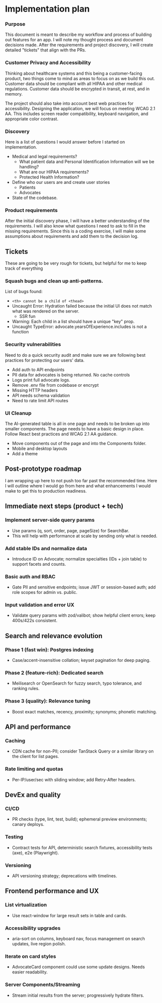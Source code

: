 # Implementation plan
### Purpose 
This document is meant to describe my workflow and process of building out features for an app. I will note my thought process and document decisions made. After the requirements and project discovery, I will create detailed "tickets" that align with the PRs.

### Customer Privacy and Accessibility
Thinking about healthcare systems and this being a customer-facing product, two things come to mind as areas to focus on as we build this out. Customer data should be compliant with all HIPAA and other medical regulations. Customer data should be encrypted in transit, at rest, and in memory.

The project should also take into account best web practices for accessibility. Designing the application, we will focus on meeting WCAG 2.1 AA. This includes screen reader compatibility, keyboard navigation, and appropriate color contrast.

### Discovery
Here is a list of questions I would answer before I started on implementation.
- Medical and legal requirements?
  - What patient data and Personal Identification Information will we be handling?
  - What are our HIPAA requirements?
  - Protected Health Information?
- Define who our users are and create user stories
   - Patients
   - Advocates
- State of the codebase.

### Product requirements 
After the initial discovery phase, I will have a better understanding of the requirements. I will also know what questions I need to ask to fill in the missing requirements. Since this is a coding exercise, I will make some assumptions about requirements and add them to the decision log.


## Tickets 
These are going to be very rough for tickets, but helpful for me to keep track of everything

### Squash bugs and clean up anti-patterns.
List of bugs found:
- `<th> cannot be a child of <thead>` 
- Uncaught Error: Hydration failed because the initial UI does not match what was rendered on the server.
  - SSR fun
- Warning: Each child in a list should have a unique "key" prop.
- Uncaught TypeError: advocate.yearsOfExperience.includes is not a function

### Security vulnerabilities
Need to do a quick security audit and make sure we are following best practices for protecting our users' data.

- Add auth to API endpoints
- PII data for advocates is being returned. No cache controls
- Logs print full advocate logs.
- Remove .env file from codebase or encrypt
- Missing HTTP headers
- API needs schema validation
- Need to rate limit API routes

### UI Cleanup
The AI-generated table is all in one page and needs to be broken up into smaller components. The page needs to have a basic design in place. Follow React best practices and WCAG 2.1 AA guidance. 
- Move components out of the page and into the Components folder.
- Mobile and desktop layouts
- Add a theme 


## Post-prototype roadmap
I am wrapping up here to not push too far past the recommended time. Here I will outline where I would go from here and what enhancements I would make to get this to production readiness.

## Immediate next steps (product + tech)

### Implement server-side query params
- Use params (q, sort, order, page, pageSize) for SearchBar. 
- This will help with performance at scale by sending only what is needed. 

### Add stable IDs and normalize data
- Introduce ID on Advocate; normalize specialties (IDs + join table) to support facets and counts.

### Basic auth and RBAC
- Gate PII and sensitive endpoints; issue JWT or session-based auth; add role scopes for admin vs. public.

### Input validation and error UX
- Validate query params with zod/valibot; show helpful client errors; keep 400s/422s consistent.

## Search and relevance evolution

### Phase 1 (fast win): Postgres indexing
- Case/accent-insensitive collation; keyset pagination for deep paging.

### Phase 2 (feature-rich): Dedicated search
- Meilisearch or OpenSearch for fuzzy search, typo tolerance, and ranking rules.

### Phase 3 (quality): Relevance tuning
- Boost exact matches, recency, proximity; synonyms; phonetic matching.

## API and performance

### Caching
- CDN cache for non-PII; consider TanStack Query or a similar library on the client for list pages.

### Rate limiting and quotas
- Per-IP/user/sec with sliding window; add Retry-After headers.

## DevEx and quality

### CI/CD
- PR checks (type, lint, test, build); ephemeral preview environments; canary deploys.

### Testing
- Contract tests for API, deterministic search fixtures, accessibility tests (axe), e2e (Playwright).

### Versioning
- API versioning strategy; deprecations with timelines.

## Frontend performance and UX

### List virtualization
- Use react-window for large result sets in table and cards.

### Accessibility upgrades
- aria-sort on columns, keyboard nav, focus management on search updates, live region polish.

### Iterate on card styles
- AdvocateCard component could use some update designs. Needs easier readability. 

### Server Components/Streaming
- Stream initial results from the server; progressively hydrate filters.
